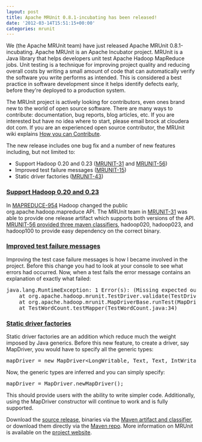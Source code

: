 ```yaml
---
layout: post
title: Apache MRUnit 0.8.1-incubating has been released!
date: '2012-03-14T15:51:15+00:00'
categories: mrunit
---
```

<p>
We (the Apache MRUnit team) have just released Apache MRUnit 0.8.1-incubating. Apache MRUnit is an Apache Incubator project. MRUnit is a Java library that helps developers unit test Apache Hadoop MapReduce jobs. Unit testing is a technique for improving project quality and reducing overall costs by writing a small amount of code that can automatically verify the software you write performs as intended.  This is considered a best practice in software development since it helps identify defects early, before they're deployed to a production system.
</p>

<p>
The MRUnit project is actively looking for contributors, even ones brand new to the world of open source software. There are many ways to contribute: documentation, bug reports, blog articles, etc. If you are interested but have no idea where to start, please email brock at cloudera dot com. If you are an experienced open source contributor, the MRUnit wiki explains <a href="https://cwiki.apache.org/confluence/display/MRUNIT/How+to+Contribute">How you can Contribute</a>.
</p>

<p>
The new release includes one bug fix and a number of new features including, but not limited to:
</p>

<ul>
<li>Support Hadoop 0.20 and 0.23 (<a href="http://issues.apache.org/jira/browse/MRUNIT-31">MRUNIT-31</a> and <a href="http://issues.apache.org/jira/browse/MRUNIT-56">MRUNIT-56</a>)</li>
<li>Improved test failure messages (<a href="http://issues.apache.org/jira/browse/MRUNIT-15">MRUNIT-15</a>)</li>
<li>Static driver factories (<a href="http://issues.apache.org/jira/browse/MRUNIT-43">MRUNIT-43</a>)</li>
</ul>

<p>
<h3><u>Support Hadoop 0.20 and 0.23</u></h3>
</p>

<p>
In <a href="http://issues.apache.org/jira/browse/MAPREDUCE-954">MAPREDUCE-954</a> Hadoop changed the public org.apache.hadoop.mapreduce API. The MRUnit team in <a href="http://issues.apache.org/jira/browse/MRUNIT-31">MRUNIT-31</a> was able to provide one release artifact which supports both versions of the API. <a href=" https://cwiki.apache.org/confluence/display/MRUNIT/Index">MRUNIT-56 provided three maven classifiers</a>, hadoop020, hadoop023, and hadoop100 to provide easy dependency on the correct binary.
</p>

<p>
<h3><u>Improved test failure messages</u></h3>
</p>

<p>
Improving the test case failure messages is how I became involved in the project. Before this change you had to look at your console to see what errors had occurred. Now, when a test fails the error message contains an explanation of exactly what failed:
</p>

<pre>
java.lang.RuntimeException: 1 Error(s): (Missing expected output (cat1, 1) at position 0.)
	at org.apache.hadoop.mrunit.TestDriver.validate(TestDriver.java:194)
	at org.apache.hadoop.mrunit.MapDriverBase.runTest(MapDriverBase.java:186)
	at TestWordCount.testMapper(TestWordCount.java:34)
</pre>

<p>
<h3><u>Static driver factories</u></h3>
</p>

<p>
Static driver factories are an addition which reduce much the weight imposed by Java generics. Before this new feature, to create a driver, say MapDriver, you would have to specify all the generic types:
</p>

<pre>
mapDriver = new MapDriver&lt;LongWritable, Text, Text, IntWritable&gt;();
</pre>

<p>
Now, the generic types are inferred and you can simply specify:
</p>

<pre>
mapDriver = MapDriver.newMapDriver();
</pre>

<p>
This should provide users with the ability to write simpler code. Additionally, using the MapDriver constructor will continue to work and is fully supported.
</p>

<p>
Download the <a href="http://www.apache.org/dyn/closer.cgi/incubator/mrunit/">source release</a>, binaries via the <a href=" https://cwiki.apache.org/confluence/display/MRUNIT/Index">Maven artifact and classifier</a>, or download them directly via the <a href="https://repository.apache.org/content/repositories/releases/org/apache/mrunit/mrunit/0.8.1-incubating/">Maven repo</a>. More information on MRUnit is available on the <a href="http://incubator.apache.org/mrunit/">project website</a>.
</p>
